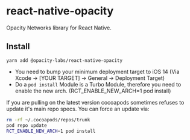 # react-native-opacity

Opacity Networks library for React Native.

## Install

```
yarn add @opacity-labs/react-native-opacity
```

- You need to bump your minimum deployment target to iOS 14 (Via Xcode → [YOUR TARGET] → General → Deployment Target)
- Do a `pod install` Module is a Turbo Module, therefore you need to enable the new arch. (RCT_ENABLE_NEW_ARCH=1 pod install)

If you are pulling on the latest version cocoapods sometimes refuses to update it's main repo specs. You can force an update via:

```sh
rm -rf ~/.cocoapods/repos/trunk
pod repo update
RCT_ENABLE_NEW_ARCH=1 pod install
```

